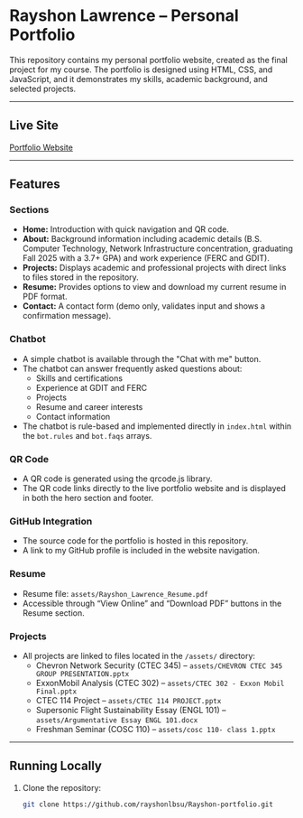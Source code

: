# Rayshon Lawrence – Personal Portfolio

This repository contains my personal portfolio website, created as the final project for my course. The portfolio is designed using HTML, CSS, and JavaScript, and it demonstrates my skills, academic background, and selected projects.

---

## Live Site
[Portfolio Website](https://rayshonlbsu.github.io/Rayshon-portfolio/)

---

## Features

### Sections
- **Home:** Introduction with quick navigation and QR code.
- **About:** Background information including academic details (B.S. Computer Technology, Network Infrastructure concentration, graduating Fall 2025 with a 3.7+ GPA) and work experience (FERC and GDIT).
- **Projects:** Displays academic and professional projects with direct links to files stored in the repository.
- **Resume:** Provides options to view and download my current resume in PDF format.
- **Contact:** A contact form (demo only, validates input and shows a confirmation message).

### Chatbot
- A simple chatbot is available through the "Chat with me" button.
- The chatbot can answer frequently asked questions about:
  - Skills and certifications
  - Experience at GDIT and FERC
  - Projects
  - Resume and career interests
  - Contact information
- The chatbot is rule-based and implemented directly in `index.html` within the `bot.rules` and `bot.faqs` arrays.

### QR Code
- A QR code is generated using the qrcode.js library.
- The QR code links directly to the live portfolio website and is displayed in both the hero section and footer.

### GitHub Integration
- The source code for the portfolio is hosted in this repository.
- A link to my GitHub profile is included in the website navigation.

### Resume
- Resume file: `assets/Rayshon_Lawrence_Resume.pdf`
- Accessible through “View Online” and “Download PDF” buttons in the Resume section.

### Projects
- All projects are linked to files located in the `/assets/` directory:
  - Chevron Network Security (CTEC 345) – `assets/CHEVRON CTEC 345 GROUP PRESENTATION.pptx`
  - ExxonMobil Analysis (CTEC 302) – `assets/CTEC 302 - Exxon Mobil Final.pptx`
  - CTEC 114 Project – `assets/CTEC 114 PROJECT.pptx`
  - Supersonic Flight Sustainability Essay (ENGL 101) – `assets/Argumentative Essay ENGL 101.docx`
  - Freshman Seminar (COSC 110) – `assets/cosc 110- class 1.pptx`

---

## Running Locally
1. Clone the repository:
   ```bash
   git clone https://github.com/rayshonlbsu/Rayshon-portfolio.git
